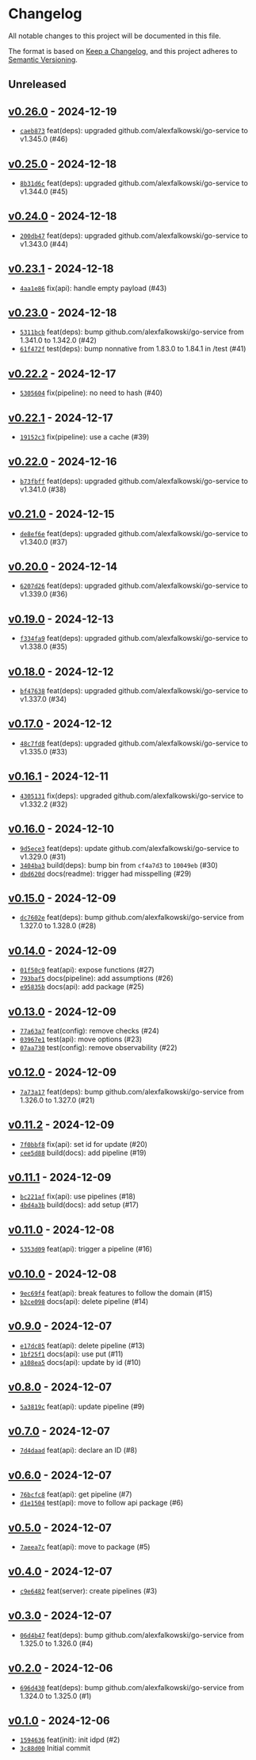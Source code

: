 # Changelog

All notable changes to this project will be documented in this file.

The format is based on [Keep a Changelog](https://keepachangelog.com/en/1.0.0/), and this project adheres to [Semantic Versioning](https://semver.org/spec/v2.0.0.html).

## Unreleased

## [v0.26.0](https://github.com/alexfalkowski/idpd/releases/tag/v0.26.0) - 2024-12-19

- [`caeb873`](https://github.com/alexfalkowski/idpd/commit/caeb8736ddc2ceba8b62c40144e1797bcd9f0b32) feat(deps): upgraded github.com/alexfalkowski/go-service to v1.345.0 (#46)

## [v0.25.0](https://github.com/alexfalkowski/idpd/releases/tag/v0.25.0) - 2024-12-18

- [`8b31d6c`](https://github.com/alexfalkowski/idpd/commit/8b31d6c16f415f3645c6abc889b42af1c575a030) feat(deps): upgraded github.com/alexfalkowski/go-service to v1.344.0 (#45)

## [v0.24.0](https://github.com/alexfalkowski/idpd/releases/tag/v0.24.0) - 2024-12-18

- [`200db47`](https://github.com/alexfalkowski/idpd/commit/200db473e3493914e0056bd9be39837dca9950a2) feat(deps): upgraded github.com/alexfalkowski/go-service to v1.343.0 (#44)

## [v0.23.1](https://github.com/alexfalkowski/idpd/releases/tag/v0.23.1) - 2024-12-18

- [`4aa1e86`](https://github.com/alexfalkowski/idpd/commit/4aa1e86fb1ca25219bc717b6fbe357fd4e5fb659) fix(api): handle empty payload (#43)

## [v0.23.0](https://github.com/alexfalkowski/idpd/releases/tag/v0.23.0) - 2024-12-18

- [`5311bcb`](https://github.com/alexfalkowski/idpd/commit/5311bcbf6fd5f9b359a55c5263b4e7d7830b6ab8) feat(deps): bump github.com/alexfalkowski/go-service from 1.341.0 to 1.342.0 (#42)
- [`61f472f`](https://github.com/alexfalkowski/idpd/commit/61f472f7e506ad4e6167c8088510260bf6b60a15) test(deps): bump nonnative from 1.83.0 to 1.84.1 in /test (#41)

## [v0.22.2](https://github.com/alexfalkowski/idpd/releases/tag/v0.22.2) - 2024-12-17

- [`5305604`](https://github.com/alexfalkowski/idpd/commit/53056041bbe986dbf84901b5935e7b8b127be6b5) fix(pipeline): no need to hash (#40)

## [v0.22.1](https://github.com/alexfalkowski/idpd/releases/tag/v0.22.1) - 2024-12-17

- [`19152c3`](https://github.com/alexfalkowski/idpd/commit/19152c380d81bcfb35cb0a40d68e0cbf73b71529) fix(pipeline): use a cache (#39)

## [v0.22.0](https://github.com/alexfalkowski/idpd/releases/tag/v0.22.0) - 2024-12-16

- [`b73fbff`](https://github.com/alexfalkowski/idpd/commit/b73fbffecd9c0e720094c7449753b949b0b6974a) feat(deps): upgraded github.com/alexfalkowski/go-service to v1.341.0 (#38)

## [v0.21.0](https://github.com/alexfalkowski/idpd/releases/tag/v0.21.0) - 2024-12-15

- [`de8ef6e`](https://github.com/alexfalkowski/idpd/commit/de8ef6eb7ee7ede2250f1c2b51979d715361d3e1) feat(deps): upgraded github.com/alexfalkowski/go-service to v1.340.0 (#37)

## [v0.20.0](https://github.com/alexfalkowski/idpd/releases/tag/v0.20.0) - 2024-12-14

- [`6207d26`](https://github.com/alexfalkowski/idpd/commit/6207d26f656508245afa9aee5161257660d8156f) feat(deps): upgraded github.com/alexfalkowski/go-service to v1.339.0 (#36)

## [v0.19.0](https://github.com/alexfalkowski/idpd/releases/tag/v0.19.0) - 2024-12-13

- [`f334fa9`](https://github.com/alexfalkowski/idpd/commit/f334fa93978b9d7119a19f1fe025ba81c4bf1b97) feat(deps): upgraded github.com/alexfalkowski/go-service to v1.338.0 (#35)

## [v0.18.0](https://github.com/alexfalkowski/idpd/releases/tag/v0.18.0) - 2024-12-12

- [`bf47638`](https://github.com/alexfalkowski/idpd/commit/bf47638c6ff966b1743c5dbc3144a95d6b6e83cb) feat(deps): upgraded github.com/alexfalkowski/go-service to v1.337.0 (#34)

## [v0.17.0](https://github.com/alexfalkowski/idpd/releases/tag/v0.17.0) - 2024-12-12

- [`48c7fd8`](https://github.com/alexfalkowski/idpd/commit/48c7fd8d3e0fecf484886240a1fb72018633c9f0) feat(deps): upgraded github.com/alexfalkowski/go-service to v1.335.0 (#33)

## [v0.16.1](https://github.com/alexfalkowski/idpd/releases/tag/v0.16.1) - 2024-12-11

- [`4305131`](https://github.com/alexfalkowski/idpd/commit/430513154da4f1fe56692b49b5671a7ba2fec29f) fix(deps): upgraded github.com/alexfalkowski/go-service to v1.332.2 (#32)

## [v0.16.0](https://github.com/alexfalkowski/idpd/releases/tag/v0.16.0) - 2024-12-10

- [`9d5ece3`](https://github.com/alexfalkowski/idpd/commit/9d5ece383aac885a8cb00597c89b2ca61efe599e) feat(deps): update github.com/alexfalkowski/go-service to v1.329.0 (#31)
- [`3404ba3`](https://github.com/alexfalkowski/idpd/commit/3404ba35b926d1df0bf2b1cad9dd0ab3fd815b18) build(deps): bump bin from `cf4a7d3` to `10049eb` (#30)
- [`dbd620d`](https://github.com/alexfalkowski/idpd/commit/dbd620dfb42bb682b2df75fe4a6a06175ed32b78) docs(readme): trigger had misspelling (#29)

## [v0.15.0](https://github.com/alexfalkowski/idpd/releases/tag/v0.15.0) - 2024-12-09

- [`dc7602e`](https://github.com/alexfalkowski/idpd/commit/dc7602e1a2f8b0fa6248e5db813ea7ce01a54703) feat(deps): bump github.com/alexfalkowski/go-service from 1.327.0 to 1.328.0 (#28)

## [v0.14.0](https://github.com/alexfalkowski/idpd/releases/tag/v0.14.0) - 2024-12-09

- [`01f50c9`](https://github.com/alexfalkowski/idpd/commit/01f50c9f81c4acbc3c7ed0b7698008b44f469619) feat(api): expose functions (#27)
- [`793baf5`](https://github.com/alexfalkowski/idpd/commit/793baf591c63033c2360ef561f111b743238c427) docs(pipeline): add assumptions (#26)
- [`e95835b`](https://github.com/alexfalkowski/idpd/commit/e95835b590fdafeadf7d5ecef3a5c4529e830e34) docs(api): add package (#25)

## [v0.13.0](https://github.com/alexfalkowski/idpd/releases/tag/v0.13.0) - 2024-12-09

- [`77a63a7`](https://github.com/alexfalkowski/idpd/commit/77a63a7d8234626ce14a9657c9a36633d827a09f) feat(config): remove checks (#24)
- [`03967e1`](https://github.com/alexfalkowski/idpd/commit/03967e126ad68405ac1433af22c5517e27e83fe2) test(api): move options (#23)
- [`07aa730`](https://github.com/alexfalkowski/idpd/commit/07aa73081adf451679dc8c934d7a3439c9d230b3) test(config): remove observability (#22)

## [v0.12.0](https://github.com/alexfalkowski/idpd/releases/tag/v0.12.0) - 2024-12-09

- [`7a73a17`](https://github.com/alexfalkowski/idpd/commit/7a73a176bab0356fd4f1fd197db29441021d3eaf) feat(deps): bump github.com/alexfalkowski/go-service from 1.326.0 to 1.327.0 (#21)

## [v0.11.2](https://github.com/alexfalkowski/idpd/releases/tag/v0.11.2) - 2024-12-09

- [`7f0bbf8`](https://github.com/alexfalkowski/idpd/commit/7f0bbf8d0549310f7d8a42618a2b41d52c3bede5) fix(api): set id for update (#20)
- [`cee5d88`](https://github.com/alexfalkowski/idpd/commit/cee5d880b712ba67eb6689aa62d04a5a5a1effd7) build(docs): add pipeline (#19)

## [v0.11.1](https://github.com/alexfalkowski/idpd/releases/tag/v0.11.1) - 2024-12-09

- [`bc221af`](https://github.com/alexfalkowski/idpd/commit/bc221af474edd4074c00343e2ec843e85f773eee) fix(api): use pipelines (#18)
- [`4bd4a3b`](https://github.com/alexfalkowski/idpd/commit/4bd4a3bd83ca17b9ed00b19a7e8c8badc0ad37ec) build(docs): add setup (#17)

## [v0.11.0](https://github.com/alexfalkowski/idpd/releases/tag/v0.11.0) - 2024-12-08

- [`5353d09`](https://github.com/alexfalkowski/idpd/commit/5353d0914ec66378830a508fb2e7dc0c5bf0fc56) feat(api): trigger a pipeline (#16)

## [v0.10.0](https://github.com/alexfalkowski/idpd/releases/tag/v0.10.0) - 2024-12-08

- [`9ec69f4`](https://github.com/alexfalkowski/idpd/commit/9ec69f4611dd0adb3d3c1ca953cbd27bae04199c) feat(api): break features to follow the domain (#15)
- [`b2ce098`](https://github.com/alexfalkowski/idpd/commit/b2ce09832b1d8959863e4a48fba0fa93bba28904) docs(api): delete pipeline (#14)

## [v0.9.0](https://github.com/alexfalkowski/idpd/releases/tag/v0.9.0) - 2024-12-07

- [`e17dc85`](https://github.com/alexfalkowski/idpd/commit/e17dc8577a07d6059c5b5b52dbad31ce0c2c6141) feat(api): delete pipeline (#13)
- [`1bf25f1`](https://github.com/alexfalkowski/idpd/commit/1bf25f1bb9ae137574061f6057ad02f87ab31564) docs(api): use put (#11)
- [`a108ea5`](https://github.com/alexfalkowski/idpd/commit/a108ea5b5847004a93ac1abfc2dfd92c389f7b1a) docs(api): update by id (#10)

## [v0.8.0](https://github.com/alexfalkowski/idpd/releases/tag/v0.8.0) - 2024-12-07

- [`5a3819c`](https://github.com/alexfalkowski/idpd/commit/5a3819c2c360a484f23ded0cd636550dd6fa1c74) feat(api): update pipeline (#9)

## [v0.7.0](https://github.com/alexfalkowski/idpd/releases/tag/v0.7.0) - 2024-12-07

- [`7d4daad`](https://github.com/alexfalkowski/idpd/commit/7d4daad1b135adee7ec2af9045fdb3ce12e249f1) feat(api): declare an ID (#8)

## [v0.6.0](https://github.com/alexfalkowski/idpd/releases/tag/v0.6.0) - 2024-12-07

- [`76bcfc8`](https://github.com/alexfalkowski/idpd/commit/76bcfc8a08d60fe65b25984ada9fb463c1fb4638) feat(api): get pipeline (#7)
- [`d1e1504`](https://github.com/alexfalkowski/idpd/commit/d1e1504d6061636fa1a5a76fdb18d0451ff2b166) test(api): move to follow api package (#6)

## [v0.5.0](https://github.com/alexfalkowski/idpd/releases/tag/v0.5.0) - 2024-12-07

- [`7aeea7c`](https://github.com/alexfalkowski/idpd/commit/7aeea7cc8bb1bccad9c1a3ec8ed0d9e8cb0698c7) feat(api): move to package (#5)

## [v0.4.0](https://github.com/alexfalkowski/idpd/releases/tag/v0.4.0) - 2024-12-07

- [`c9e6482`](https://github.com/alexfalkowski/idpd/commit/c9e648227b1d6cd423f12e70212b422fd1ded9e6) feat(server): create pipelines (#3)

## [v0.3.0](https://github.com/alexfalkowski/idpd/releases/tag/v0.3.0) - 2024-12-07

- [`06d4b47`](https://github.com/alexfalkowski/idpd/commit/06d4b4772ebd6c22cc0538ddd545cdc0ea0885cc) feat(deps): bump github.com/alexfalkowski/go-service from 1.325.0 to 1.326.0 (#4)

## [v0.2.0](https://github.com/alexfalkowski/idpd/releases/tag/v0.2.0) - 2024-12-06

- [`696d430`](https://github.com/alexfalkowski/idpd/commit/696d430d759fc0cfb160dea72b747362992d015a) feat(deps): bump github.com/alexfalkowski/go-service from 1.324.0 to 1.325.0 (#1)

## [v0.1.0](https://github.com/alexfalkowski/idpd/releases/tag/v0.1.0) - 2024-12-06

- [`1594636`](https://github.com/alexfalkowski/idpd/commit/1594636ecec97ad89d9a6db8cfa03ca55b8632cd) feat(init): init idpd (#2)
- [`3c88d00`](https://github.com/alexfalkowski/idpd/commit/3c88d00fed7386a368d21b05740cf2902bbe09d4) Initial commit
